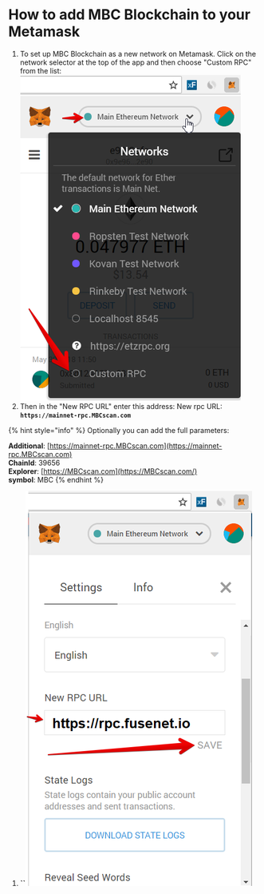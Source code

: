 # How to add MBC Blockchain to your Metamask

1. To set up MBC Blockchain as a new network on Metamask. Click on the network selector at the top of the app and then choose "Custom RPC" from the list:   ![](.gitbook/assets/etz1%20%281%29.png)  
2. Then in the "New RPC URL" enter this address: New rpc URL: **`https://mainnet-rpc.MBCscan.com`**

{% hint style="info" %}
Optionally you can add the full parameters:

**Additional**: [https://mainnet-rpc.MBCscan.com](https://mainnet-rpc.MBCscan.com)  
**ChainId**: 39656  
**Explorer**: [https://MBCscan.com](https://MBCscan.com/)  
**symbol**: MBC
{% endhint %}

1. **\`\`**![](.gitbook/assets/ez2.png)

